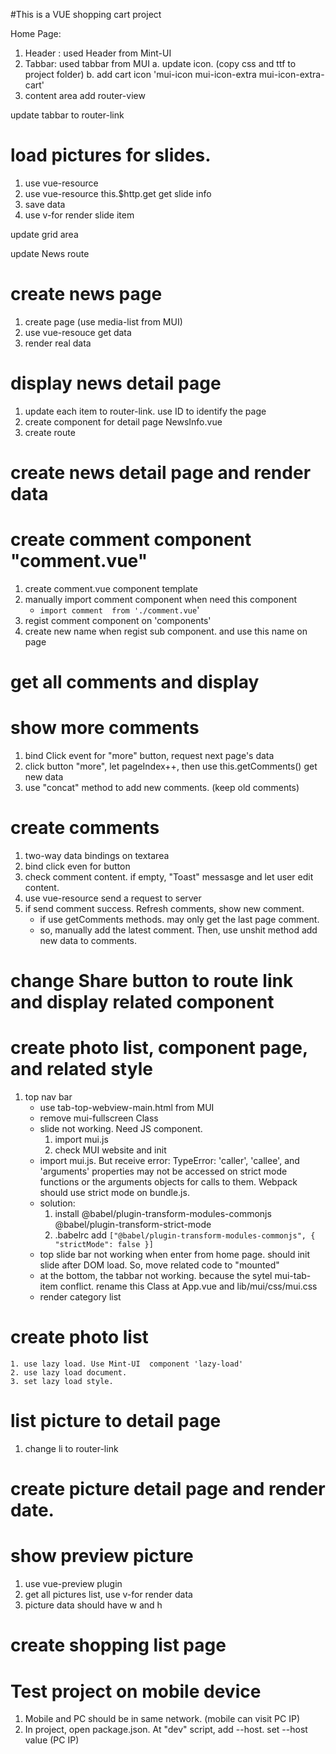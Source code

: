 #This is a VUE shopping cart project



Home Page:
1. Header : used Header from Mint-UI
2. Tabbar:  used tabbar from MUI
    a. update icon. (copy css and ttf to project folder)
    b. add cart icon 'mui-icon mui-icon-extra mui-icon-extra-cart'
3. content area add router-view


update tabbar to router-link

# load pictures for slides.
1. use vue-resource
2. use vue-resource this.$http.get get slide info
3. save data
4. use v-for render slide item


update grid area


update News route

# create news page
1. create page  (use media-list from MUI)
2. use vue-resouce get data
3. render real data

# display news detail page
1. update each item to router-link.  use ID to identify the page
2. create component for detail page  NewsInfo.vue
3. create route

# create news detail page and render data

# create comment component "comment.vue" 
1. create comment.vue component template
2. manually import comment component when need this component
   + `import comment  from './comment.vue`'
3. regist comment component on 'components' 
4. create new name when regist sub component. and use this name on page

# get all comments and display


# show more comments
1. bind Click event for "more" button, request next page's data
2. click button "more", let pageIndex++, then use this.getComments() get new data
3. use "concat" method to add new comments. (keep old comments)

# create comments
1. two-way data bindings on textarea
2. bind click even for button
3. check comment content. if empty, "Toast" messasge and let user edit content.
4. use vue-resource send a request to server
5. if send comment success. Refresh comments, show new comment.
    + if use getComments methods. may only get the last page comment.
    + so, manually add the latest comment. Then, use unshit method add new data to comments.

# change Share button to route link and display related component

# create photo list,  component page, and related style
1. top nav bar
    + use tab-top-webview-main.html from MUI
    + remove mui-fullscreen Class
    + slide not working. Need JS component. 
        1. import mui.js
        2. check MUI website and init 
    + import mui.js. But receive error: TypeError: 'caller', 'callee', and 'arguments' properties may not be accessed on strict mode functions or the arguments objects for calls to them. Webpack should use strict mode on bundle.js.
    + solution:
        1. install @babel/plugin-transform-modules-commonjs @babel/plugin-transform-strict-mode
        2. .babelrc add `["@babel/plugin-transform-modules-commonjs", { "strictMode": false }]`
    + top slide bar not working when enter from home page. should init slide after DOM load. So, move related code to "mounted"
    + at the bottom, the tabbar not working. because the sytel mui-tab-item conflict. rename this Class at App.vue and lib/mui/css/mui.css
    + render category list
# create photo list
    1. use lazy load. Use Mint-UI  component 'lazy-load'
    2. use lazy load document.
    3. set lazy load style.

# list picture to detail page
1. change li to router-link

# create picture detail page and render date.

# show preview picture
1. use vue-preview plugin
2. get all pictures list, use v-for render data
3. picture data should have w and h


# create shopping list page

# Test project on mobile device
1. Mobile and PC should be in same network. (mobile can visit PC IP)
2. In project, open package.json. At "dev" script, add --host. set --host value (PC IP)
